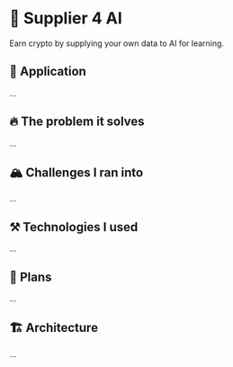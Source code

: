 # 🤝 Supplier 4 AI

Earn crypto by supplying your own data to AI for learning.

## 🔗 Application

...

## 🔥 The problem it solves

...

## 🏔️ Challenges I ran into

...

## ⚒️ Technologies I used

...

## 🚀 Plans

...

## 🏗️ Architecture

...

